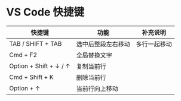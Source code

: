 # VS Code 快捷键

| 快捷键 | 功能 | 补充说明 |
| - | - | - |
| TAB / SHIFT + TAB | 选中后整段左右移动 | 多行一起移动 |
| Cmd + F2 | 全局替换文字 |  |
| Option + Shift + ↓ / ↑ | 复制当前行 |  |
| Cmd + Shift + K | 删除当前行 |  |
| Option + ↑ | 当前行向上移动 |  |

